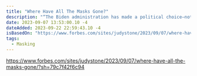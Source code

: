 ```yaml
---
title: "Where Have All The Masks Gone?"
description: "“The Biden administration has made a political choice—not a scientific or public health one—to downgrade the national response to COVID-19.”"
date: 2023-09-07 13:53:00.10 -4
dateAdded: 2023-09-22 22:59:43.10 -4
isBasedOn: "https://www.forbes.com/sites/judystone/2023/09/07/where-have-all-the-masks-gone/?sh=79c7f42f6c94"
tags:
  - Masking
---
```


https://www.forbes.com/sites/judystone/2023/09/07/where-have-all-the-masks-gone/?sh=79c7f42f6c94
